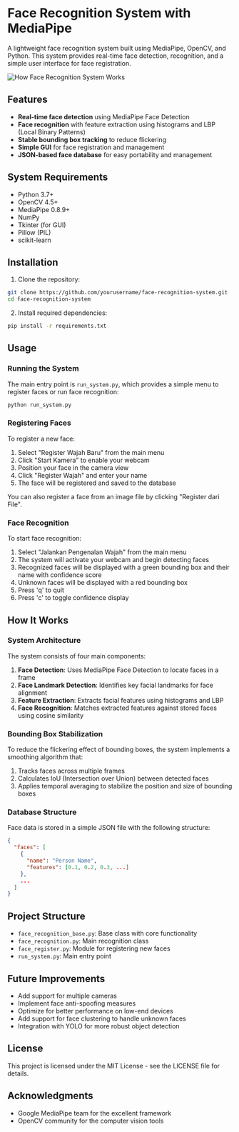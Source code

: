 # Face Recognition System with MediaPipe

A lightweight face recognition system built using MediaPipe, OpenCV, and Python. This system provides real-time face detection, recognition, and a simple user interface for face registration.

![How Face Recognition System Works]([system-diagram.png](https://i.postimg.cc/fygT3fXd/fr-mp.jpg))

## Features

- **Real-time face detection** using MediaPipe Face Detection
- **Face recognition** with feature extraction using histograms and LBP (Local Binary Patterns)
- **Stable bounding box tracking** to reduce flickering
- **Simple GUI** for face registration and management
- **JSON-based face database** for easy portability and management

## System Requirements

- Python 3.7+
- OpenCV 4.5+
- MediaPipe 0.8.9+
- NumPy
- Tkinter (for GUI)
- Pillow (PIL)
- scikit-learn

## Installation

1. Clone the repository:
```bash
git clone https://github.com/yourusername/face-recognition-system.git
cd face-recognition-system
```

2. Install required dependencies:
```bash
pip install -r requirements.txt
```

## Usage

### Running the System

The main entry point is `run_system.py`, which provides a simple menu to register faces or run face recognition:

```bash
python run_system.py
```

### Registering Faces

To register a new face:

1. Select "Register Wajah Baru" from the main menu
2. Click "Start Kamera" to enable your webcam
3. Position your face in the camera view
4. Click "Register Wajah" and enter your name
5. The face will be registered and saved to the database

You can also register a face from an image file by clicking "Register dari File".

### Face Recognition

To start face recognition:

1. Select "Jalankan Pengenalan Wajah" from the main menu
2. The system will activate your webcam and begin detecting faces
3. Recognized faces will be displayed with a green bounding box and their name with confidence score
4. Unknown faces will be displayed with a red bounding box
5. Press 'q' to quit
6. Press 'c' to toggle confidence display

## How It Works

### System Architecture

The system consists of four main components:

1. **Face Detection**: Uses MediaPipe Face Detection to locate faces in a frame
2. **Face Landmark Detection**: Identifies key facial landmarks for face alignment
3. **Feature Extraction**: Extracts facial features using histograms and LBP
4. **Face Recognition**: Matches extracted features against stored faces using cosine similarity

### Bounding Box Stabilization

To reduce the flickering effect of bounding boxes, the system implements a smoothing algorithm that:

1. Tracks faces across multiple frames
2. Calculates IoU (Intersection over Union) between detected faces
3. Applies temporal averaging to stabilize the position and size of bounding boxes

### Database Structure

Face data is stored in a simple JSON file with the following structure:

```json
{
  "faces": [
    {
      "name": "Person Name",
      "features": [0.1, 0.2, 0.3, ...]
    },
    ...
  ]
}
```

## Project Structure

- `face_recognition_base.py`: Base class with core functionality
- `face_recognition.py`: Main recognition class
- `face_register.py`: Module for registering new faces
- `run_system.py`: Main entry point

## Future Improvements

- Add support for multiple cameras
- Implement face anti-spoofing measures
- Optimize for better performance on low-end devices
- Add support for face clustering to handle unknown faces
- Integration with YOLO for more robust object detection

## License

This project is licensed under the MIT License - see the LICENSE file for details.

## Acknowledgments

- Google MediaPipe team for the excellent framework
- OpenCV community for the computer vision tools
